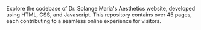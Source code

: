 Explore the codebase of Dr. Solange Maria's Aesthetics website, developed using HTML, CSS, and Javascript. This repository contains over 45 pages, each contributing to a seamless online experience for visitors.
